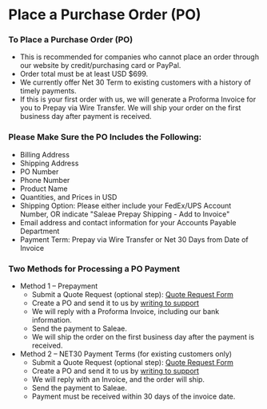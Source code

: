 # Place a Purchase Order \(PO\)

### To Place a Purchase Order \(PO\)

* This is recommended for companies who cannot place an order through our website by credit/purchasing card or PayPal.
* Order total must be at least USD $699.
* We currently offer Net 30 Term to existing customers with a history of timely payments. 
* If this is your first order with us, we will generate a Proforma Invoice for you to Prepay via Wire Transfer. We will ship your order on the first business day after payment is received.

### Please Make Sure the PO Includes the Following:

* Billing Address
* Shipping Address
* PO Number
* Phone Number
* Product Name
* Quantities, and Prices in USD
* Shipping Option: Please either include your FedEx/UPS Account Number, OR indicate "Saleae Prepay Shipping - Add to Invoice"
* Email address and contact information for your Accounts Payable Department
* Payment Term: Prepay via Wire Transfer or Net 30 Days from Date of Invoice 

### Two Methods for Processing a PO Payment

* Method 1 – Prepayment
  * Submit a Quote Request \(optional step\): [Quote Request Form](https://goo.gl/forms/da0exAsL1DZlQeoW2)
  * Create a PO and send it to us by [writing to support](http://support.saleae.com/hc/en-us/requests/new)
  * We will reply with a Proforma Invoice, including our bank information.
  * Send the payment to Saleae.
  * We will ship the order on the first business day after the payment is received.
* Method 2 – NET30 Payment Terms \(for existing customers only\)
  * Submit a Quote Request \(optional step\): [Quote Request Form](https://goo.gl/forms/da0exAsL1DZlQeoW2)
  * Create a PO and send it to us by [writing to support](http://support.saleae.com/hc/en-us/requests/new)
  * We will reply with an Invoice, and the order will ship.
  * Send the payment to Saleae.
  * Payment must be received within 30 days of the invoice date.

